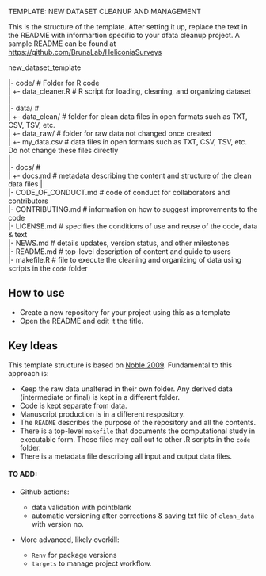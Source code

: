 TEMPLATE: NEW DATASET CLEANUP AND MANAGEMENT

This is the structure of the template. After setting it up, replace the text in the README with informartion specific to your dfata cleanup project.
A sample README can be found at https://github.com/BrunaLab/HeliconiaSurveys  


new_dataset_template  

|- code/                # Folder for R code    
|  +- data_cleaner.R    # R script for loading, cleaning, and organizing dataset  
|   
|- data/                #   
|  +- data_clean/       # folder for clean data files in open formats such as TXT, CSV, TSV, etc.     
|  +- data_raw/         # folder for raw data not changed once created    
|      +- my_data.csv   # data files in open formats such as TXT, CSV, TSV, etc. Do not change these files directly    
|   
|- docs/                #  
|  +- docs.md           # metadata describing the content and structure of the clean data files 
|  
|- CODE_OF_CONDUCT.md    # code of conduct for collaborators and contributors  
|- CONTRIBUTING.md       # information on how to suggest improvements to the code  
|- LICENSE.md            # specifies the conditions of use and reuse of the code, data & text  
|- NEWS.md               # details updates, version status, and other milestones  
|- README.md             # top-level description of content and guide to users  
|- makefile.R            # file to execute the cleaning and organizing of data using scripts in the `code` folder  


How to use
----------

* Create a new repository for your project using this as a template
* Open the README and edit it the title.

Key Ideas 
----------------------

This template structure is based on [Noble 2009](https://journals.plos.org/ploscompbiol/article?id=10.1371/journal.pcbi.1000424). Fundamental to this approach is:

* Keep the raw data unaltered in their own folder. Any derived data (intermediate or final) is kept in a different folder.
* Code is kept separate from data.
* Manuscript production is in a different respository.
* The `README` describes the purpose of the repository and all the contents.
* There is a top-level `makefile` that documents the computational study in executable form. Those files may call out to other .R scripts in the `code` folder.
* There is a metadata file describing all input and output data files.

#### TO ADD:

- Github actions: 
  - data validation with pointblank
  - automatic versioning after corrections & saving txt file of `clean_data ` with version no. 

- More advanced, likely overkill:
    - `Renv` for package versions
    - `targets` to manage project workflow.
